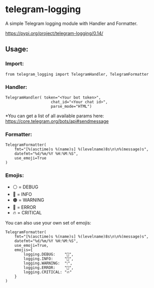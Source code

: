 # telegram-logging

A simple Telegram logging module with Handler and Formatter.

https://pypi.org/project/telegram-logging/0.14/

## Usage:

### Import:

```
from telegram_logging import TelegramHandler, TelegramFormatter
```


### Handler:
```
TelegramHandler( token="<Your bot token>",
                    chat_id="<Your chat id>",
                    parse_mode="HTML")
```
*You can get a list of all available params here: https://core.telegram.org/bots/api#sendmessage

### Formatter:
```
TelegramFormatter(
    fmt="[%(asctime)s %(name)s] %(levelname)8s\n\n%(message)s",
    datefmt="%d/%m/%Y %H:%M:%S",
    use_emoji=True
)
```

### Emojis:

- ⚪️ = DEBUG 
- 🔵 = INFO 
- 🟠 = WARNING
- 🔴 = ERROR
- 🔥 = CRITICAL

You can also use your own set of emojis:

```
TelegramFormatter(
    fmt="[%(asctime)s %(name)s] %(levelname)8s\n\n%(message)s",
    datefmt="%d/%m/%Y %H:%M:%S",
    use_emoji=True,
    emojis={
        logging.DEBUG:    "🐛",
        logging.INFO:     "💬",
        logging.WARNING:  "❕",
        logging.ERROR:    "🚨",
        logging.CRITICAL: "🔥"
    }
)
```
